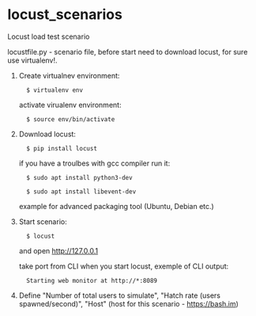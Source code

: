 # locust_scenarios
Locust load test scenario

locustfile.py - scenario file, before start need to download locust, for sure use virtualenv!.

1. Create virtualnev environment: 

         $ virtualenv env
   
   activate virualenv environment:

         $ source env/bin/activate

2. Download locust:

         $ pip install locust
   
   if you have a troulbes with gcc compiler run it: 
         
         $ sudo apt install python3-dev
         
         $ sudo apt install libevent-dev
   
   example for advanced packaging tool (Ubuntu, Debian etc.)

3. Start scenario: 

         $ locust 
   
   and open http://127.0.0.1
   
   take port from CLI when you start locust, exemple of CLI output: 

         Starting web monitor at http://*:8089
   
4. Define "Number of total users to simulate", "Hatch rate (users spawned/second)", "Host" (host for this scenario - https://bash.im)

